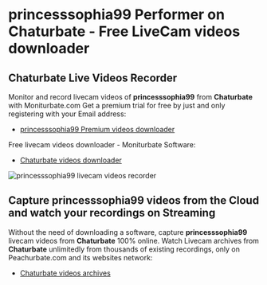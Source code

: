 # princesssophia99 Performer on Chaturbate - Free LiveCam videos downloader

## Chaturbate Live Videos Recorder

Monitor and record livecam videos of **princesssophia99** from **Chaturbate** with Moniturbate.com
Get a premium trial for free by just and only registering with your Email address:
* [princesssophia99 Premium videos downloader](https://moniturbate.com/request-demo-licence-key.html)

Free livecam videos downloader - Moniturbate Software:
* [Chaturbate videos downloader](https://moniturbate.com/moniturbate-download-software.html)

![princesssophia99 livecam videos recorder](https://peachurnet.com/templates/moniturbate-software.png)


## Capture princesssophia99 videos from the Cloud and watch your recordings on Streaming

Without the need of downloading a software, capture **princesssophia99** livecam videos from **Chaturbate** 100% online.
Watch Livecam archives from **Chaturbate** unlimitedly from thousands of existing recordings, only on Peachurbate.com and its websites network:
* [Chaturbate videos archives](https://peachurnet.com/)